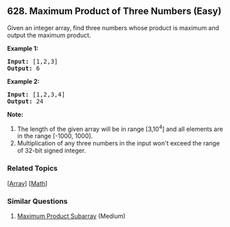 <!--|This file generated by command(leetcode description); DO NOT EDIT.    |-->
<!--+----------------------------------------------------------------------+-->
<!--|@author    Openset <openset.wang@gmail.com>                           |-->
<!--|@link      https://github.com/openset                                 |-->
<!--|@home      https://github.com/openset/leetcode                        |-->
<!--+----------------------------------------------------------------------+-->

## 628. Maximum Product of Three Numbers (Easy)

<p>Given an integer array, find three numbers whose product is maximum and output the maximum product.</p>

<p><b>Example 1:</b><br />
<pre>
<b>Input:</b> [1,2,3]
<b>Output:</b> 6
</pre>
</p>

<p><b>Example 2:</b><br />
<pre>
<b>Input:</b> [1,2,3,4]
<b>Output:</b> 24
</pre>
</p>

<p><b>Note:</b><br>
<ol>
<li>The length of the given array will be in range [3,10<sup>4</sup>] and all elements are in the range [-1000, 1000].</li>
<li>Multiplication of any three numbers in the input won't exceed the range of 32-bit signed integer.</li>
</ol>
</p>

### Related Topics
[[Array](https://github.com/openset/leetcode/tree/master/tag/array/README.md)]
[[Math](https://github.com/openset/leetcode/tree/master/tag/math/README.md)]

### Similar Questions
  1. [Maximum Product Subarray](https://github.com/openset/leetcode/tree/master/problems/maximum-product-subarray) (Medium)
